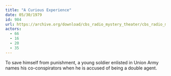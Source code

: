 ```yaml
---
title: "A Curious Experience"
date: 05/30/1979
id: 984
url: https://archive.org/download/cbs_radio_mystery_theater/cbs_radio_mystery_theater-0951-1000.zip/cbs_radio_mystery_theater-0951-1000%2Fcbsrmt_0984_a_curious_experience.mp3
actors:
  - 66
  - 16
  - 20
  - 35
---
```

To save himself from punishment, a young soldier enlisted in Union Army names his co-conspirators when he is accused of being a double agent.